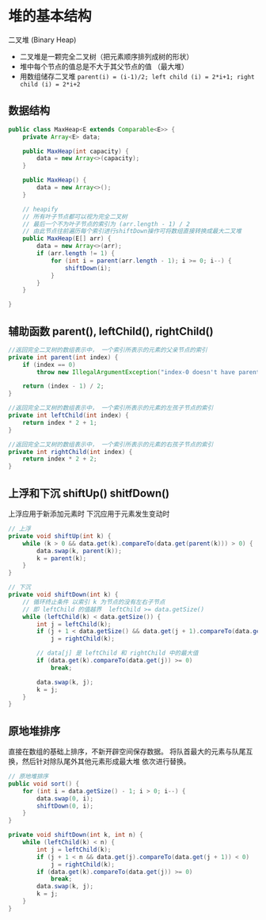 # 堆的基本结构

二叉堆 (Binary Heap)

- 二叉堆是一颗完全二叉树（把元素顺序排列成树的形状）
- 堆中每个节点的值总是不大于其父节点的值 （最大堆）
- 用数组储存二叉堆 `parent(i) = (i-1)/2; left child (i) = 2*i+1; right child (i) = 2*i+2`

## 数据结构

```java
public class MaxHeap<E extends Comparable<E>> {
    private Array<E> data;

    public MaxHeap(int capacity) {
        data = new Array<>(capacity);
    }

    public MaxHeap() {
        data = new Array<>();
    }

    // heapify
    // 所有叶子节点都可以视为完全二叉树
    // 最后一个不为叶子节点的索引为 (arr.length - 1) / 2
    // 由此节点往前遍历每个索引进行shiftDown操作可将数组直接转换成最大二叉堆
    public MaxHeap(E[] arr) {
        data = new Array<>(arr);
        if (arr.length != 1) {
            for (int i = parent(arr.length - 1); i >= 0; i--) {
                shiftDown(i);
            }
        }
    }

}
```

## 辅助函数 parent(), leftChild(), rightChild()

```java
//返回完全二叉树的数组表示中， 一个索引所表示的元素的父亲节点的索引
private int parent(int index) {
    if (index == 0)
        throw new IllegalArgumentException("index-0 doesn't have parent");

    return (index - 1) / 2;
}

//返回完全二叉树的数组表示中， 一个索引所表示的元素的左孩子节点的索引
private int leftChild(int index) {
    return index * 2 + 1;
}

//返回完全二叉树的数组表示中， 一个索引所表示的元素的右孩子节点的索引
private int rightChild(int index) {
    return index * 2 + 2;
}
```

## 上浮和下沉 shiftUp() shitfDown()

上浮应用于新添加元素时
下沉应用于元素发生变动时

```java
// 上浮
private void shiftUp(int k) {
    while (k > 0 && data.get(k).compareTo(data.get(parent(k))) > 0) {
        data.swap(k, parent(k));
        k = parent(k);
    }
}

// 下沉
private void shiftDown(int k) {
    // 循环终止条件 以索引 k 为节点的没有左右子节点
    // 即 leftChild 的值越界  leftChild >= data.getSize()
    while (leftChild(k) < data.getSize()) {
        int j = leftChild(k);
        if (j + 1 < data.getSize() && data.get(j + 1).compareTo(data.get(j)) > 0)
            j = rightChild(k);

        // data[j] 是 leftChild 和 rightChild 中的最大值
        if (data.get(k).compareTo(data.get(j)) >= 0)
            break;

        data.swap(k, j);
        k = j;
    }
}
```

## 原地堆排序

直接在数组的基础上排序，不新开辟空间保存数据。
将队首最大的元素与队尾互换，然后针对除队尾外其他元素形成最大堆
依次进行替换。

```java
// 原地堆排序
public void sort() {
    for (int i = data.getSize() - 1; i > 0; i--) {
        data.swap(0, i);
        shiftDown(0, i);
    }
}

private void shiftDown(int k, int n) {
    while (leftChild(k) < n) {
        int j = leftChild(k);
        if (j + 1 < n && data.get(j).compareTo(data.get(j + 1)) < 0)
            j = rightChild(k);
        if (data.get(k).compareTo(data.get(j)) >= 0)
            break;
        data.swap(k, j);
        k = j;
    }
}
```
